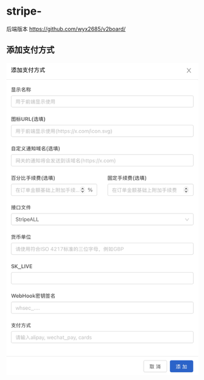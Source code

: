 # stripe-
后端版本
 https://github.com/wyx2685/v2board/

 <h2>添加支付方式

 ![替代文本](https://github.com/24zixuan/stripe-/blob/main/截屏2024-10-05%20下午7.29.11.png)

